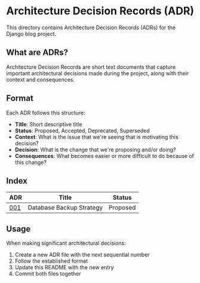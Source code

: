 # Architecture Decision Records (ADR)

This directory contains Architecture Decision Records (ADRs) for the Django blog project.

## What are ADRs?

Architecture Decision Records are short text documents that capture important architectural decisions made during the project, along with their context and consequences.

## Format

Each ADR follows this structure:
- **Title**: Short descriptive title
- **Status**: Proposed, Accepted, Deprecated, Superseded
- **Context**: What is the issue that we're seeing that is motivating this decision?
- **Decision**: What is the change that we're proposing and/or doing?
- **Consequences**: What becomes easier or more difficult to do because of this change?

## Index

| ADR | Title | Status |
|-----|-------|--------|
| [001](001-database-backup-strategy.md) | Database Backup Strategy | Proposed |

## Usage

When making significant architectural decisions:
1. Create a new ADR file with the next sequential number
2. Follow the established format
3. Update this README with the new entry
4. Commit both files together